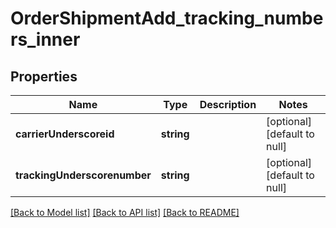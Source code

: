 # OrderShipmentAdd_tracking_numbers_inner

## Properties
Name | Type | Description | Notes
------------ | ------------- | ------------- | -------------
**carrierUnderscoreid** | **string** |  | [optional] [default to null]
**trackingUnderscorenumber** | **string** |  | [optional] [default to null]

[[Back to Model list]](../README.md#documentation-for-models) [[Back to API list]](../README.md#documentation-for-api-endpoints) [[Back to README]](../README.md)


